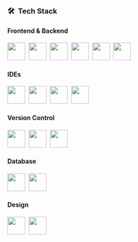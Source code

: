 ### 🛠 &nbsp;Tech Stack

#### Frontend & Backend
<img src="https://img.shields.io/badge/-.NET%20Core-05122A?style=flat&logo=.net&logoColor=512BD4" height="40" />&nbsp;
<img src="https://img.shields.io/badge/-Blazor-05122A?style=flat&logo=blazor" height="40" />&nbsp;
<img src="https://img.shields.io/badge/-JavaScript-05122A?style=flat&logo=javascript" height="40" />&nbsp;
<img src="https://img.shields.io/badge/-Bootstrap-05122A?style=flat&logo=bootstrap&logoColor=563D7C" height="40" />&nbsp;
<img src="https://img.shields.io/badge/-HTML-05122A?style=flat&logo=HTML5" height="40" />&nbsp;
<img src="https://img.shields.io/badge/-CSS-05122A?style=flat&logo=CSS3&logoColor=1572B6" height="40" />&nbsp;

#### IDEs
<img src="https://img.shields.io/badge/-Visual%20Studio-05122A?style=flat&logo=visual-studio&logoColor=5C2D91" height="40" />&nbsp;
<img src="https://img.shields.io/badge/-Visual%20Studio%20Code-05122A?style=flat&logo=visual-studio-code&logoColor=007ACC" height="40" />&nbsp;
<img src="https://img.shields.io/badge/-Eclipse-05122A?style=flat&logo=eclipse-ide&logoColor=2C2255" height="40" />&nbsp;
<img src="https://img.shields.io/badge/-Code::Blocks-05122A?style=flat&logo=codeblocks&logoColor=2C2255" height="40" />

#### Version Control
<img src="https://img.shields.io/badge/-Git-05122A?style=flat&logo=git" height="40" />&nbsp;
<img src="https://img.shields.io/badge/-GitHub-05122A?style=flat&logo=github" height="40" />&nbsp;
<img src="https://img.shields.io/badge/-Markdown-05122A?style=flat&logo=markdown" height="40" />

#### Database
<img src="https://img.shields.io/badge/-SQL%20Server-05122A?style=flat&logo=microsoft-sql-server&logoColor=CC2927" height="40" />&nbsp;
<img src="https://img.shields.io/badge/-MySQL-05122A?style=flat&logo=mysql&logoColor=4479A1" height="40" />

#### Design
<img src="https://img.shields.io/badge/-Illustrator-05122A?style=flat&logo=adobe-illustrator" height="40" />&nbsp;
<img src="https://img.shields.io/badge/-Photoshop-05122A?style=flat&logo=adobe-photoshop" height="40" />

<!--
**LewanX/LewanX** is a ✨ _special_ ✨ repository because its `README.md` (this file) appears on your GitHub profile.

Here are some ideas to get you started:

- 🔭 I’m currently working on ...
- 🌱 I’m currently learning ...
- 👯 I’m looking to collaborate on ...
- 🤔 I’m looking for help with ...
- 💬 Ask me about ...
- 📫 How to reach me: ...
- 😄 Pronouns: ...
- ⚡ Fun fact: ...
-->
